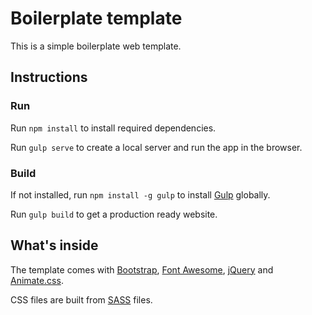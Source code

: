 # Boilerplate template

This is a simple boilerplate web template.

## Instructions

### Run

Run `npm install` to install required dependencies.

Run `gulp serve` to create a local server and run the app in the browser.

### Build

If not installed, run `npm install -g gulp` to install [Gulp](https://gulpjs.com/) globally.

Run `gulp build` to get a production ready website. 

## What's inside

The template comes with [Bootstrap](http://getbootstrap.com/), [Font Awesome](http://fontawesome.io/), [jQuery](https://jquery.com/) and [Animate.css](https://daneden.github.io/animate.css/). 

CSS files are built from [SASS](http://sass-lang.com/) files.